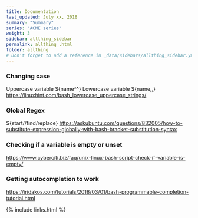 ```yaml
---
title: Documentation 
last_updated: July xx, 2018
summary: "Summary"
series: "ACME series"
weight: 3
sidebar: allthing_sidebar
permalink: allthing_.html
folder: allthing
# Don't forget to add a reference in _data/sidebars/allthing_sidebar.yml and/or _data/topnav.yml 
---
```


### Changing case
Uppercase variable ${name^^}
Lowercase variable ${name,,}
https://linuxhint.com/bash_lowercase_uppercase_strings/

### Global Regex
${start//find/replace}
https://askubuntu.com/questions/832005/how-to-substitute-expression-globally-with-bash-bracket-substitution-syntax

### Checking if a variable is empty or unset
https://www.cyberciti.biz/faq/unix-linux-bash-script-check-if-variable-is-empty/

### Getting autocompletion to work 
https://iridakos.com/tutorials/2018/03/01/bash-programmable-completion-tutorial.html

{% include links.html %}
